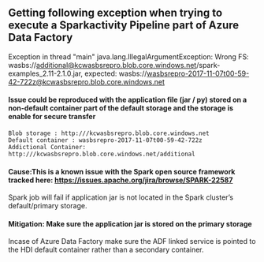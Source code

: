 ## Getting following exception when trying to execute a Sparkactivity Pipeline part of Azure Data Factory
Exception in thread "main" java.lang.IllegalArgumentException: Wrong FS: wasbs://additional@kcwasbsrepro.blob.core.windows.net/spark-examples_2.11-2.1.0.jar, expected: wasbs://wasbsrepro-2017-11-07t00-59-42-722z@kcwasbsrepro.blob.core.windows.net 

#### Issue could be reproduced with the application file (jar / py) stored on a non-default container part of the default storage and the storage is enable for secure transfer

	Blob storage : http:///kcwasbsrepro.blob.core.windows.net 
	Default container : wasbsrepro-2017-11-07t00-59-42-722z 
	Addictional Container: http:///kcwasbsrepro.blob.core.windows.net/additional 

#### Cause:This is a known issue with the Spark open source framework tracked here: https://issues.apache.org/jira/browse/SPARK-22587
Spark job will fail if application jar is not located in the Spark cluster’s default/primary storage. 
	
#### Mitigation: Make sure the application jar is stored on the primary storage  	
Incase of Azure Data Factory make sure the ADF linked service is pointed to the HDI default container rather than a secondary container.
	
